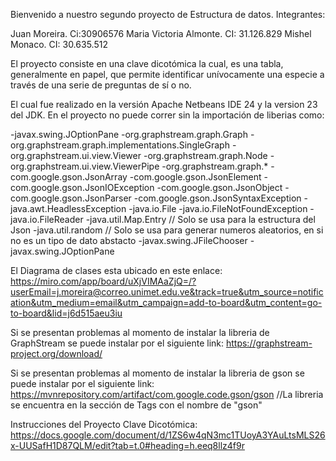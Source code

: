 Bienvenido a nuestro segundo proyecto de Estructura de datos. Integrantes:

Juan Moreira. Ci:30906576
Maria Victoria Almonte. CI: 31.126.829 
Mishel Monaco. CI: 30.635.512

El proyecto consiste en una clave dicotómica la cual, es una tabla, generalmente en papel, que permite identificar unívocamente una especie a través de una serie de preguntas de sí o no.

El cual fue realizado en la versión Apache Netbeans IDE 24 y la version 23 del JDK. En el proyecto no puede correr sin la importación de liberias como:

-javax.swing.JOptionPane
-org.graphstream.graph.Graph
-org.graphstream.graph.implementations.SingleGraph
-org.graphstream.ui.view.Viewer
-org.graphstream.graph.Node
-org.graphstream.ui.view.ViewerPipe
-org.graphstream.graph.*
-com.google.gson.JsonArray
-com.google.gson.JsonElement
-com.google.gson.JsonIOException
-com.google.gson.JsonObject
-com.google.gson.JsonParser
-com.google.gson.JsonSyntaxException
-java.awt.HeadlessException
-java.io.File
-java.io.FileNotFoundException
-java.io.FileReader
-java.util.Map.Entry // Solo se usa para la estructura del Json
-java.util.random // Solo se usa para generar numeros aleatorios, en si no es un tipo de dato abstacto
-javax.swing.JFileChooser
-javax.swing.JOptionPane

El Diagrama de clases esta ubicado en este enlace: https://miro.com/app/board/uXjVIMAaZjQ=/?userEmail=j.moreira@correo.unimet.edu.ve&track=true&utm_source=notification&utm_medium=email&utm_campaign=add-to-board&utm_content=go-to-board&lid=j6d515aeu3iu

Si se presentan problemas al momento de instalar la libreria de GraphStream se puede instalar por el siguiente link: https://graphstream-project.org/download/

Si se presentan problemas al momento de instalar la libreria de gson se puede instalar por el siguiente link: https://mvnrepository.com/artifact/com.google.code.gson/gson
//La libreria se encuentra en la sección de Tags con el nombre de "gson"

Instrucciones del Proyecto Clave Dicotómica: https://docs.google.com/document/d/1ZS6w4qN3mc1TUoyA3YAuLtsMLS26x-UUSafH1D87QLM/edit?tab=t.0#heading=h.eeq8llz4f9r
